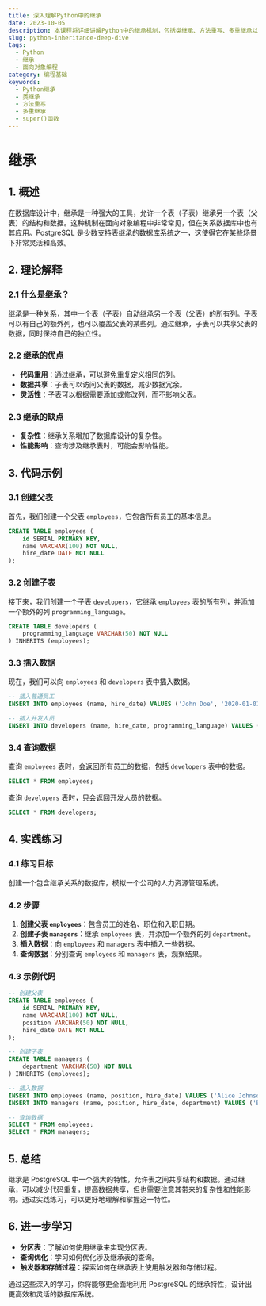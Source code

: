 ```yaml
---
title: 深入理解Python中的继承
date: 2023-10-05
description: 本课程将详细讲解Python中的继承机制，包括类继承、方法重写、多重继承以及super()函数的使用。
slug: python-inheritance-deep-dive
tags:
  - Python
  - 继承
  - 面向对象编程
category: 编程基础
keywords:
  - Python继承
  - 类继承
  - 方法重写
  - 多重继承
  - super()函数
---
```


# 继承

## 1. 概述

在数据库设计中，继承是一种强大的工具，允许一个表（子表）继承另一个表（父表）的结构和数据。这种机制在面向对象编程中非常常见，但在关系数据库中也有其应用。PostgreSQL 是少数支持表继承的数据库系统之一，这使得它在某些场景下非常灵活和高效。

## 2. 理论解释

### 2.1 什么是继承？

继承是一种关系，其中一个表（子表）自动继承另一个表（父表）的所有列。子表可以有自己的额外列，也可以覆盖父表的某些列。通过继承，子表可以共享父表的数据，同时保持自己的独立性。

### 2.2 继承的优点

- **代码重用**：通过继承，可以避免重复定义相同的列。
- **数据共享**：子表可以访问父表的数据，减少数据冗余。
- **灵活性**：子表可以根据需要添加或修改列，而不影响父表。

### 2.3 继承的缺点

- **复杂性**：继承关系增加了数据库设计的复杂性。
- **性能影响**：查询涉及继承表时，可能会影响性能。

## 3. 代码示例

### 3.1 创建父表

首先，我们创建一个父表 `employees`，它包含所有员工的基本信息。

```sql
CREATE TABLE employees (
    id SERIAL PRIMARY KEY,
    name VARCHAR(100) NOT NULL,
    hire_date DATE NOT NULL
);
```

### 3.2 创建子表

接下来，我们创建一个子表 `developers`，它继承 `employees` 表的所有列，并添加一个额外的列 `programming_language`。

```sql
CREATE TABLE developers (
    programming_language VARCHAR(50) NOT NULL
) INHERITS (employees);
```

### 3.3 插入数据

现在，我们可以向 `employees` 和 `developers` 表中插入数据。

```sql
-- 插入普通员工
INSERT INTO employees (name, hire_date) VALUES ('John Doe', '2020-01-01');

-- 插入开发人员
INSERT INTO developers (name, hire_date, programming_language) VALUES ('Jane Smith', '2021-02-01', 'Python');
```

### 3.4 查询数据

查询 `employees` 表时，会返回所有员工的数据，包括 `developers` 表中的数据。

```sql
SELECT * FROM employees;
```

查询 `developers` 表时，只会返回开发人员的数据。

```sql
SELECT * FROM developers;
```

## 4. 实践练习

### 4.1 练习目标

创建一个包含继承关系的数据库，模拟一个公司的人力资源管理系统。

### 4.2 步骤

1. **创建父表 `employees`**：包含员工的姓名、职位和入职日期。
2. **创建子表 `managers`**：继承 `employees` 表，并添加一个额外的列 `department`。
3. **插入数据**：向 `employees` 和 `managers` 表中插入一些数据。
4. **查询数据**：分别查询 `employees` 和 `managers` 表，观察结果。

### 4.3 示例代码

```sql
-- 创建父表
CREATE TABLE employees (
    id SERIAL PRIMARY KEY,
    name VARCHAR(100) NOT NULL,
    position VARCHAR(50) NOT NULL,
    hire_date DATE NOT NULL
);

-- 创建子表
CREATE TABLE managers (
    department VARCHAR(50) NOT NULL
) INHERITS (employees);

-- 插入数据
INSERT INTO employees (name, position, hire_date) VALUES ('Alice Johnson', 'Developer', '2022-03-15');
INSERT INTO managers (name, position, hire_date, department) VALUES ('Bob Brown', 'Manager', '2021-05-20', 'Engineering');

-- 查询数据
SELECT * FROM employees;
SELECT * FROM managers;
```

## 5. 总结

继承是 PostgreSQL 中一个强大的特性，允许表之间共享结构和数据。通过继承，可以减少代码重复，提高数据共享，但也需要注意其带来的复杂性和性能影响。通过实践练习，可以更好地理解和掌握这一特性。

## 6. 进一步学习

- **分区表**：了解如何使用继承来实现分区表。
- **查询优化**：学习如何优化涉及继承表的查询。
- **触发器和存储过程**：探索如何在继承表上使用触发器和存储过程。

通过这些深入的学习，你将能够更全面地利用 PostgreSQL 的继承特性，设计出更高效和灵活的数据库系统。